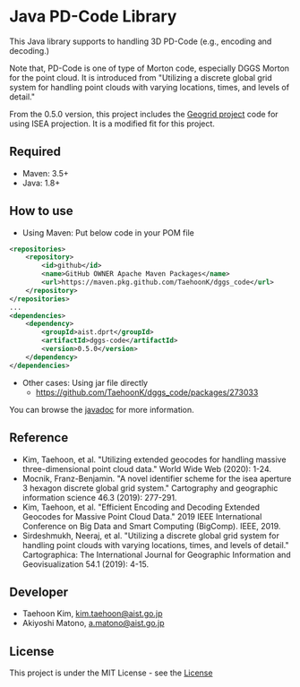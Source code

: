 # Java PD-Code Library

This Java library supports to handling 3D PD-Code (e.g., encoding and decoding.)

Note that, PD-Code is one of type of Morton code, especially DGGS Morton for the point cloud.
It is introduced from "Utilizing a discrete global grid system for handling point clouds with varying locations, times, and levels of detail."

From the 0.5.0 version, this project includes the [Geogrid project](https://github.com/mocnik-science/geogrid) code for using ISEA projection. It is a modified fit for this project.

## Required
- Maven: 3.5+
- Java: 1.8+

## How to use
- Using Maven: Put below code in your POM file
```xml
<repositories>
    <repository>
        <id>github</id>
        <name>GitHub OWNER Apache Maven Packages</name>
        <url>https://maven.pkg.github.com/TaehoonK/dggs_code</url>
    </repository>
</repositories>
...
<dependencies>
    <dependency>
        <groupId>aist.dprt</groupId>
        <artifactId>dggs-code</artifactId>
        <version>0.5.0</version>
    </dependency>
</dependencies>
```
- Other cases: Using jar file directly
    -  https://github.com/TaehoonK/dggs_code/packages/273033

You can browse the [javadoc](https://taehoonk.github.io/dggs_code/apidocs/index.html) for more information.

## Reference
- Kim, Taehoon, et al. "Utilizing extended geocodes for handling massive three-dimensional point cloud data." World Wide Web (2020): 1-24.
- Mocnik, Franz-Benjamin. "A novel identifier scheme for the isea aperture 3 hexagon discrete global grid system." Cartography and geographic information science 46.3 (2019): 277-291.
- Kim, Taehoon, et al. "Efficient Encoding and Decoding Extended Geocodes for Massive Point Cloud Data." 2019 IEEE International Conference on Big Data and Smart Computing (BigComp). IEEE, 2019.
- Sirdeshmukh, Neeraj, et al. "Utilizing a discrete global grid system for handling point clouds with varying locations, times, and levels of detail." Cartographica: The International Journal for Geographic Information and Geovisualization 54.1 (2019): 4-15.  

## Developer
- Taehoon Kim, kim.taehoon@aist.go.jp
- Akiyoshi Matono, a.matono@aist.go.jp

## License
This project is under the MIT License - see the [License](https://github.com/TaehoonK/dggs_code/blob/master/LICENSE)
